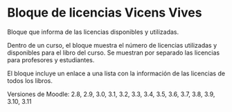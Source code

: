 Bloque de licencias Vicens Vives
================================

Bloque que informa de las licencias disponibles y utilizadas.

Dentro de un curso, el bloque muestra el número de licencias utilizadas y
disponibles para el libro del curso. Se muestran por separado las licencias para
profesores y estudiantes.

El bloque incluye un enlace a una lista con la información de las licencias de
todos los libros.

Versiones de Moodle: 2.8, 2.9, 3.0, 3.1, 3.2, 3.3, 3.4, 3.5, 3.6, 3.7, 3.8, 3.9, 3.10, 3.11
